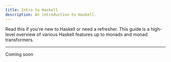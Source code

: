 ```yaml
---
title: Intro to Haskell
description: An introduction to Haskell.
---
```


Read this if you're new to Haskell or need a refresher. This guide is a high-level overview of various Haskell features up to monads and monad transformers.

---

Coming soon
